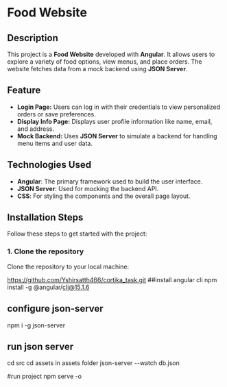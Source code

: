 # Food Website

## Description
This project is a **Food Website** developed with **Angular**. It allows users to explore a variety of food options, view menus, and place orders. The website fetches data from a mock backend using **JSON Server**.

## Feature

- **Login Page:** Users can log in with their credentials to view personalized orders or save preferences.
- **Display Info Page:** Displays user profile information like name, email, and address.
- **Mock Backend:** Uses **JSON Server** to simulate a backend for handling menu items and user data.

## Technologies Used
- **Angular**: The primary framework used to build the user interface.
- **JSON Server**: Used for mocking the backend API.
- **CSS**: For styling the components and the overall page layout.

## Installation Steps

Follow these steps to get started with the project:

### 1. Clone the repository  
Clone the repository to your local machine:

https://github.com/Yshirsatth466/cortika_task.git
##install angular cli
npm install -g @angular/cli@15.1.6

## configure json-server
npm i -g json-server
## run json server
cd src
cd assets
 in assets folder 
 json-server --watch db.json

 #run project 
 npm serve -o
 
